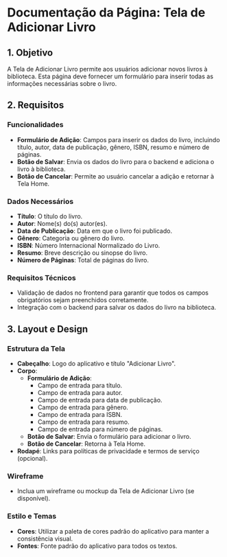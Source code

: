# Documentação da Página: Tela de Adicionar Livro

## 1. Objetivo
A Tela de Adicionar Livro permite aos usuários adicionar novos livros à biblioteca. Esta página deve fornecer um formulário para inserir todas as informações necessárias sobre o livro.

## 2. Requisitos
### Funcionalidades
- **Formulário de Adição**: Campos para inserir os dados do livro, incluindo título, autor, data de publicação, gênero, ISBN, resumo e número de páginas.
- **Botão de Salvar**: Envia os dados do livro para o backend e adiciona o livro à biblioteca.
- **Botão de Cancelar**: Permite ao usuário cancelar a adição e retornar à Tela Home.

### Dados Necessários
- **Título**: O título do livro.
- **Autor**: Nome(s) do(s) autor(es).
- **Data de Publicação**: Data em que o livro foi publicado.
- **Gênero**: Categoria ou gênero do livro.
- **ISBN**: Número Internacional Normalizado do Livro.
- **Resumo**: Breve descrição ou sinopse do livro.
- **Número de Páginas**: Total de páginas do livro.

### Requisitos Técnicos
- Validação de dados no frontend para garantir que todos os campos obrigatórios sejam preenchidos corretamente.
- Integração com o backend para salvar os dados do livro na biblioteca.

## 3. Layout e Design
### Estrutura da Tela
- **Cabeçalho**: Logo do aplicativo e título "Adicionar Livro".
- **Corpo**:
  - **Formulário de Adição**:
    - Campo de entrada para título.
    - Campo de entrada para autor.
    - Campo de entrada para data de publicação.
    - Campo de entrada para gênero.
    - Campo de entrada para ISBN.
    - Campo de entrada para resumo.
    - Campo de entrada para número de páginas.
  - **Botão de Salvar**: Envia o formulário para adicionar o livro.
  - **Botão de Cancelar**: Retorna à Tela Home.
- **Rodapé**: Links para políticas de privacidade e termos de serviço (opcional).

### Wireframe
- Inclua um wireframe ou mockup da Tela de Adicionar Livro (se disponível).

### Estilo e Temas
- **Cores**: Utilizar a paleta de cores padrão do aplicativo para manter a consistência visual.
- **Fontes**: Fonte padrão do aplicativo para todos os textos.

